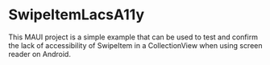 # SwipeItemLacsA11y
This MAUI project is a simple example that can be used to test and confirm the lack of accessibility of SwipeItem in a CollectionView when using screen reader on Android.

